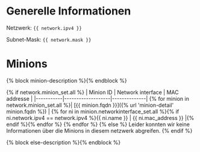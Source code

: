 # Generelle Informationen

Netzwerk: `{{ network.ipv4 }}`

Subnet-Mask: `{{ network.mask }}`


# Minions

{% block minion-description %}{% endblock %}

{% if network.minion_set.all %}
| Minion ID | Network interface | MAC addresse |
|-----------|-------------------|--------------|
{% for minion in network.minion_set.all %}| [{{ minion.fqdn }}]({% url 'minion-detail' minion.fqdn %}) | {% for ni in minion.networkinterface_set.all %}{% if ni.network.ipv4 == network.ipv4 %}{{ ni.name }} | {{ ni.mac_address }} |{% endif %}{% endfor %}
{% endfor %}
{% else %}
Leider konnten wir keine Informationen über die Minions in diesem netzwerk abgreifen.
{% endif %}

{% block else-description %}{% endblock %}
